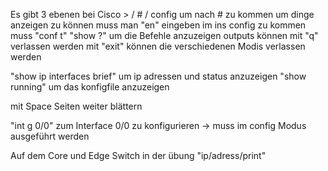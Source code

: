 Es gibt 3 ebenen bei Cisco > / # / config
um nach # zu kommen um dinge anzeigen zu können muss man "en" eingeben
im ins config zu kommen muss "conf t"
"show ?" um die Befehle anzuzeigen
outputs können mit "q" verlassen werden
mit "exit" können die verschiedenen Modis verlassen werden

"show ip interfaces brief" um ip adressen und status anzuzeigen
"show running" um das konfigfile anzuzeigen

mit Space Seiten weiter blättern

"int g 0/0" zum Interface 0/0 zu konfigurieren -> muss im config Modus ausgeführt werden

Auf dem Core und Edge Switch in der übung "ip/adress/print"